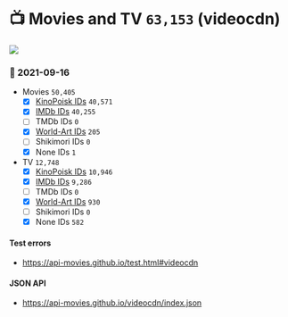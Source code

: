 # :tv: Movies and TV `63,153` (videocdn)

<a href="https://API-Movies.github.io"><img src="https://API-Movies.github.io/banner.png?cache"></a>

### :date: 2021-09-16
- Movies `50,405`
  - [x] <a href="https://API-Movies.github.io/videocdn/movie_kinopoisk_ids.json">KinoPoisk IDs</a> `40,571`
  - [x] <a href="https://API-Movies.github.io/videocdn/movie_imdb_ids.json">IMDb IDs</a> `40,255`
  - [ ] TMDb IDs `0`
  - [x] <a href="https://API-Movies.github.io/videocdn/movie_world_art_ids.json">World-Art IDs</a> `205`
  - [ ] Shikimori IDs `0`
  - [x] None IDs `1`
- TV `12,748`
  - [x] <a href="https://API-Movies.github.io/videocdn/tv_kinopoisk_ids.json">KinoPoisk IDs</a> `10,946`
  - [x] <a href="https://API-Movies.github.io/videocdn/tv_imdb_ids.json">IMDb IDs</a> `9,286`
  - [ ] TMDb IDs `0`
  - [x] <a href="https://API-Movies.github.io/videocdn/tv_world_art_ids.json">World-Art IDs</a> `930`
  - [ ] Shikimori IDs `0`
  - [x] None IDs `582`
#### Test errors
- <a href='https://api-movies.github.io/test.html#videocdn'>https://api-movies.github.io/test.html#videocdn</a>
#### JSON API
- <a href='https://api-movies.github.io/videocdn/index.json'>https://api-movies.github.io/videocdn/index.json</a>
